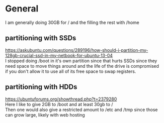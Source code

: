 # General  
I am generally doing 30GB for / and the filling the rest with /home  

## partitioning with SSDs  
https://askubuntu.com/questions/289196/how-should-i-partition-my-128gb-crucial-ssd-in-my-netbook-for-ubuntu-13-04  
I stopped doing /boot in it's own partition since that hurts SSDs since they need space to move things around and the life of the drive is compromised if you don't allow it to use all of its free space to swap registers.  

## partitioning with HDDs  
https://ubuntuforums.org/showthread.php?t=2379280  
Here I like to give 2GB to /boot and at least 30gb to /   
Then one would also give a restricted amount to /etc and /tmp since those can grow large, likely with web hosting  


